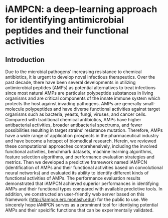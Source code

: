 # iAMPCN: a deep-learning approach for identifying antimicrobial peptides and their functional activities
## Introduction
Due to the microbial pathogens’ increasing resistance to chemical antibiotics, it is urgent to develop novel infectious therapeutics. 
Over the past decade, there have been several developments in utilizing antimicrobial peptides (AMPs) as potential alternatives to treat 
infections since most natural AMPs are particular polypeptide substances in living organisms and are critical components of the innate 
immune system which protects the host against invading pathogens. AMPs are generally small-molecule polypeptides and have diverse functional 
activities against target organisms such as bacteria, yeasts, fungi, viruses, and cancer cells. Compared with traditional chemical 
antibiotics, AMPs have higher antibacterial activities, broader antibacterial spectrums, and fewer possibilities resulting in target strains’ 
resistance mutation. Therefore, AMPs have a wide range of application prospects in the pharmaceutical industry and have become a hotspot 
of biomedical research.
Herein, we reviewed these computational approaches comprehensively, including the involved functional activities, benchmark datasets, machine 
learning algorithms, feature selection algorithms, and performance evaluation strategies and metrics. Then we developed a predictive 
framework named iAMPCN (identification of AMPs and their functional activities based on convolutional neural networks) and evaluated its 
ability to identify different kinds of functional activities of AMPs. The performance evaluation results demonstrated that iAMPCN achieved 
superior performances in identifying AMPs and their functional types compared with available predictive tools. In addition, we constructed 
an user-friendly web server based on this framework (http://iampcn.erc.monash.edu/) for the public to use. We sincerely hope iAMPCN serves 
as a prominent tool for identiying potential AMPs and their speicific functions that can be experimentally validated.
